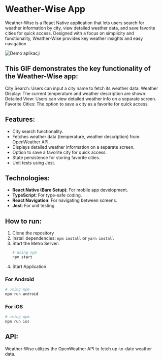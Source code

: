 # Weather-Wise App
Weather-Wise is a React Native application that lets users search for weather information by city, view detailed weather data, and save favorite cities for quick access. Designed with a focus on simplicity and functionality, Weather-Wise provides key weather insights and easy navigation.


![Demo aplikacji](https://i.giphy.com/media/v1.Y2lkPTc5MGI3NjExMGppNHQ4ejdhdXdsb3Fra3NoNmt2ZWtqMTRsamFzaXBzaWwyZHdyMSZlcD12MV9pbnRlcm5hbF9naWZfYnlfaWQmY3Q9Zw/8kC8lRkm6yQ9sHGlfG/giphy.gif)

## This GIF demonstrates the key functionality of the Weather-Wise app:
City Search: Users can input a city name to fetch its weather data.
Weather Display: The current temperature and weather description are shown.
Detailed View: Users can view detailed weather info on a separate screen.
Favorite Cities: The option to save a city as a favorite for quick access.

## Features:
- City search functionality.
- Fetches weather data (temperature, weather description) from OpenWeather API.
- Displays detailed weather information on a separate screen.
- Option to save a favorite city for quick access.
- State persistence for storing favorite cities.
- Unit tests using Jest.

## Technologies:
- **React Native (Bare Setup)**: For mobile app development.
- **TypeScript**: For type-safe coding.
- **React Navigation**: For navigating between screens.
- **Jest**: For unit testing.

## How to run:
1. Clone the repository
2. Install dependencies: `npm install` or `yarn install`
3. Start the Metro Server:
   ```bash
   # using npm
   npm start
   ```
4. Start Application

### For Android
```bash
# using npm
npm run android
```

### For iOS

```bash
# using npm
npm run ios
```

## API:
Weather-Wise utilizes the OpenWeather API to fetch up-to-date weather data.
